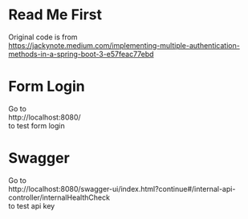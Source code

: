 # Read Me First
Original code is from  
https://jackynote.medium.com/implementing-multiple-authentication-methods-in-a-spring-boot-3-e57feac77ebd

# Form Login
Go to  
http://localhost:8080/  
to test form login

# Swagger
Go to  
http://localhost:8080/swagger-ui/index.html?continue#/internal-api-controller/internalHealthCheck  
to test api key

